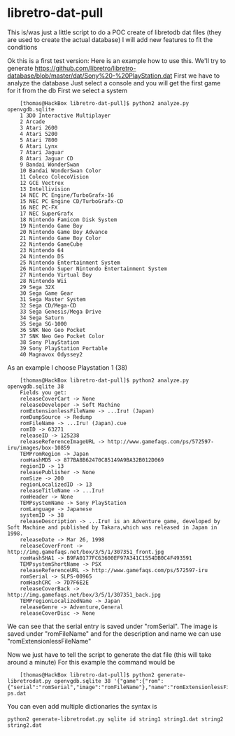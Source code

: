 # libretro-dat-pull
This is/was just a little script to do a POC create of libretodb dat files (they are used to create the actual database)
I will add new features to fit the conditions

Ok this is a first test version:
Here is an example how to use this.
We'll try to generate https://github.com/libretro/libretro-database/blob/master/dat/Sony%20-%20PlayStation.dat
First we have to analyze the database
Just select a console and you will get the first game for it from the db
First we select a system
~~~
    [thomas@HackBox libretro-dat-pull]$ python2 analyze.py openvgdb.sqlite
    1 3DO Interactive Multiplayer
    2 Arcade
    3 Atari 2600
    4 Atari 5200
    5 Atari 7800
    6 Atari Lynx
    7 Atari Jaguar
    8 Atari Jaguar CD
    9 Bandai WonderSwan
    10 Bandai WonderSwan Color
    11 Coleco ColecoVision
    12 GCE Vectrex
    13 Intellivision
    14 NEC PC Engine/TurboGrafx-16
    15 NEC PC Engine CD/TurboGrafx-CD
    16 NEC PC-FX
    17 NEC SuperGrafx
    18 Nintendo Famicom Disk System
    19 Nintendo Game Boy
    20 Nintendo Game Boy Advance
    21 Nintendo Game Boy Color
    22 Nintendo GameCube
    23 Nintendo 64
    24 Nintendo DS
    25 Nintendo Entertainment System
    26 Nintendo Super Nintendo Entertainment System
    27 Nintendo Virtual Boy
    28 Nintendo Wii
    29 Sega 32X
    30 Sega Game Gear
    31 Sega Master System
    32 Sega CD/Mega-CD
    33 Sega Genesis/Mega Drive
    34 Sega Saturn
    35 Sega SG-1000
    36 SNK Neo Geo Pocket
    37 SNK Neo Geo Pocket Color
    38 Sony PlayStation
    39 Sony PlayStation Portable
    40 Magnavox Odyssey2
~~~
As an example I choose Playstation 1 (38)
~~~
    [thomas@HackBox libretro-dat-pull]$ python2 analyze.py openvgdb.sqlite 38
    Fields you get:
    releaseCoverCart -> None
    releaseDeveloper -> Soft Machine
    romExtensionlessFileName -> ...Iru! (Japan)
    romDumpSource -> Redump
    romFileName -> ...Iru! (Japan).cue
    romID -> 63271
    releaseID -> 125238
    releaseReferenceImageURL -> http://www.gamefaqs.com/ps/572597-iru/images/box-10859
    TEMPromRegion -> Japan
    romHashMD5 -> 877BA8B62470C85149A9BA32B012D069
    regionID -> 13
    releasePublisher -> None
    romSize -> 200
    regionLocalizedID -> 13
    releaseTitleName -> ...Iru!
    romHeader -> None
    TEMPsystemName -> Sony PlayStation
    romLanguage -> Japanese
    systemID -> 38
    releaseDescription -> ...Iru! is an Adventure game, developed by Soft Machine and published by Takara,which was released in Japan in 1998.
    releaseDate -> Mar 26, 1998
    releaseCoverFront -> http://img.gamefaqs.net/box/3/5/1/307351_front.jpg
    romHashSHA1 -> B9FA0177FC63600EF97A341C1554DB0C4F493591
    TEMPsystemShortName -> PSX
    releaseReferenceURL -> http://www.gamefaqs.com/ps/572597-iru
    romSerial -> SLPS-00965
    romHashCRC -> 7D7F6E2E
    releaseCoverBack -> http://img.gamefaqs.net/box/3/5/1/307351_back.jpg
    TEMPregionLocalizedName -> Japan
    releaseGenre -> Adventure,General
    releaseCoverDisc -> None
~~~
We can see that the serial entry is saved under "romSerial".
The image is saved under "romFileName"
and for the description and name we can use "romExtensionlessFileName"

Now we just have to tell the script to generate the dat file (this will take around a minute)
For this example the command would be

~~~
    [thomas@HackBox libretro-dat-pull]$ python2 generate-libretrodat.py openvgdb.sqlite 38 '{"game":{"rom":{"serial":"romSerial","image":"romFileName"},"name":"romExtensionlessFileName","description":"romExtensionlessFileName"}}' ps.dat
~~~
You can even add multiple dictionaries the syntax is
~~~
python2 generate-libretrodat.py sqlite id string1 string1.dat string2 string2.dat
~~~
